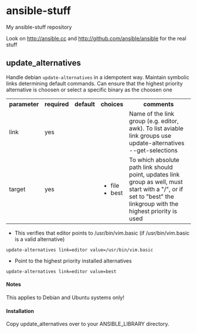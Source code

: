 ansible-stuff
=============

My ansible-stuff repository

Look on http://ansible.cc and http://github.com/ansible/ansible for
the real stuff

update_alternatives
-------------------

Handle debian `update-alternatives` in a idempotent way. Maintain symbolic links determining default commands. Can ensure that the highest priority alternative is choosen or select a specific binary as the choosen one 

<table>
<tr>
<th class="head">parameter</th>
<th class="head">required</th>
<th class="head">default</th>
<th class="head">choices</th>
<th class="head">comments</th>
</tr>
<tr>
<td>link</td>
<td>yes</td>
<td></td>
<td><ul></ul></td>
<td>Name of the link group (e.g. editor, awk). To list aviable link groups use update-alternatives --get-selections</td>
</tr>
<tr>
<td>target</td>
<td>yes</td>
<td></td>
<td><ul><li>file</li><li>best</li></ul></td>
<td>To which absolute path link should point, updates link group as well, must start with a "/", or if set to "best" the linkgroup with the highest priority is used</td>
</tr>
</table>

* This verifies that editor points to /usr/bin/vim.basic (if /usr/bin/vim.basic is a valid alternative)

```
update-alternatives link=editor value=/usr/bin/vim.basic
```
* Point to the highest priority installed alternatives

```
update-alternatives link=editor value=best
```


#### Notes
This applies to Debian and Ubuntu systems only!

#### Installation
Copy update_alternatives over to your ANSIBLE_LIBRARY directory.

